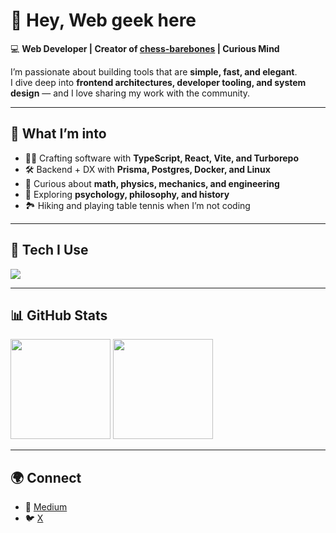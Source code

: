 # 👋 Hey, Web geek here

💻 **Web Developer | Creator of [chess-barebones](https://github.com/iamawebgeek/chess-barebones) | Curious Mind**

I’m passionate about building tools that are **simple, fast, and elegant**.  
I dive deep into **frontend architectures, developer tooling, and system design** — and I love sharing my work with the community.  

---

## 🚀 What I’m into
- 🧑‍💻 Crafting software with **TypeScript, React, Vite, and Turborepo**
- 🛠 Backend + DX with **Prisma, Postgres, Docker, and Linux**
- 📐 Curious about **math, physics, mechanics, and engineering**
- 🧭 Exploring **psychology, philosophy, and history**
- 🏞 Hiking and playing table tennis when I’m not coding

---

## 🔧 Tech I Use
<p align="left">
  <img src="https://skillicons.dev/icons?i=ts,react,redux,nextjs,tailwind,graphql,apollo,nodejs,nestjs,rxjs,prisma,postgres,docker,gcp,terraform" />
</p>

---

## 📊 GitHub Stats
<p align="left">
  <img src="https://github-readme-stats.vercel.app/api?username=iamawebgeek&show_icons=true&theme=tokyonight&hide_border=true" height="160" />
  <img src="https://github-readme-stats.vercel.app/api/top-langs/?username=iamawebgeek&layout=compact&theme=tokyonight&hide_border=true" height="160" />
</p>

---

## 🌍 Connect
- 📝 [Medium](https://iamawebgeek.medium.com/)  
- 🐦 [X](https://x.com/iamawebgeek)  
